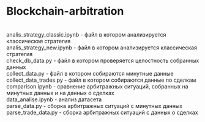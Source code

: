 # Blockchain-arbitration
<br/>analis_strategy_classic.ipynb - файл в котором анализируется классическая стратегия
<br/>analis_strategy_new.ipynb - файл в котором анализируется классическая стратегия
<br/>check_db_data.py - файл в котором проверяется целостность собранных данных
<br/>collect_data.py - файл в котором собираются минутные данные
<br/>collect_data_trades.py - файл в котором собираются данные по сделкам
<br/>comparison.ipynb - сравнение арбитражных ситуаций, собранных на минутных данных и на данных о сделках
<br/>data_analise.ipynb - анализ датасета
<br/>parse_data.py - сборка арбитражных ситуаций с минутных данных
<br/>parse_trade_data.py - сборка арбитражных ситуаций с данных о сделках
